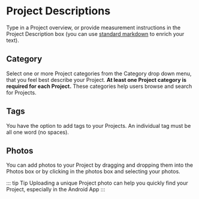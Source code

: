 # Project Descriptions

Type in a Project overview, or provide measurement instructions in the Project Description box (you can use [standard markdown](https://daringfireball.net/projects/markdown) to enrich your text).

## Category

Select one or more Project categories from the Category drop down menu, that you feel best describe your Project. **At least one Project category is required for each Project.** These categories help users browse and search for Projects.

## Tags

You have the option to add tags to your Projects. An individual tag must be all one word (no spaces).

## Photos

You can add photos to your Project by dragging and dropping them into the Photos box or by clicking in the photos box and selecting your photos.

::: tip Tip
Uploading a unique Project photo can help you quickly find your Project, especially in the Android App
:::
